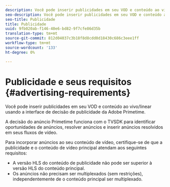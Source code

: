 ```yaml
---
description: Você pode inserir publicidades em seu VOD e conteúdo ao vivo/linear usando a interface de decisão de publicidade da Adobe Primetime.
seo-description: Você pode inserir publicidades em seu VOD e conteúdo ao vivo/linear usando a interface de decisão de publicidade da Adobe Primetime.
seo-title: Publicidade
title: Publicidade
uuid: 9fb020ab-f146-40e6-bd82-9f7cfe86d35b
translation-type: tm+mt
source-git-commit: 812d04037c3b18f8d8cdd0d18430c686c3eee1ff
workflow-type: tm+mt
source-wordcount: '133'
ht-degree: 0%

---
```



# Publicidade e seus requisitos {#advertising-requirements}

Você pode inserir publicidades em seu VOD e conteúdo ao vivo/linear usando a interface de decisão de publicidade da Adobe Primetime.

A decisão do anúncio Primetime funciona com o TVSDK para identificar oportunidades de anúncios, resolver anúncios e inserir anúncios resolvidos em seus fluxos de vídeo.

Para incorporar anúncios ao seu conteúdo de vídeo, certifique-se de que a publicidade e o conteúdo de vídeo principal atendam aos seguintes requisitos:

* A versão HLS do conteúdo de publicidade não pode ser superior à versão HLS do conteúdo principal.
* Os anúncios não precisam ser multiplexados (sem restrições), independentemente de o conteúdo principal ser multiplexado.